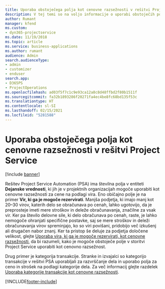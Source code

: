 ```yaml
---
title: Uporaba obstoječega polja kot cenovne razsežnosti v rešitvi Project Service
description: V tej temi so na voljo informacije o uporabi obstoječih polj rešitve Project Service kot cenovnih razsežnosti.
author: Rumant
manager: kfend
ms.custom:
- dyn365-projectservice
ms.date: 11/19/2018
ms.topic: article
ms.service: business-applications
ms.author: rumant
audience: Admin
search.audienceType:
- admin
- customizer
- enduser
search.app:
- D365PS
- ProjectOperations
ms.openlocfilehash: ad03f5f7c1c9e93ca12a8c8d48ffbd2f80b1511f
ms.sourcegitcommit: fa32b1893286f20271fa4ec4be8fc68bd135f53c
ms.translationtype: HT
ms.contentlocale: sl-SI
ms.lasthandoff: 02/15/2021
ms.locfileid: "5281588"
---
```

# <a name="use-an-existing-field-in-project-service-as-a-pricing-dimension"></a>Uporaba obstoječega polja kot cenovne razsežnosti v rešitvi Project Service

[!include [banner](../includes/psa-now-project-operations.md)]

Rešitev Project Service Automation (PSA) ima številna polja v entiteti **Dejanske vrednosti**, ki jih je v projektnih organizacijah mogoče uporabiti kot cenovne razsežnosti za cene na podlagi vira. Eno običajno polje je na primer **Vir, ki ga je mogoče rezervirati**. Manjša podjetja, ki imajo manj kot 20–30 virov, katerih delo se obračunava po cenah, lahko ugotovijo, da je preprosteje imeti mere stroškov in deleže obračunavanja, značilne za vsak vir. Ker pa število delovne sile, ki delo obračunava po cenah, raste, je lahko nemogoče ohranjati specifične postavke, saj se mere stroškov in deleži obračunavanja virov spreminjajo, ko so viri povišani, pridobijo več izkušenj ali drugačen nabor znanj. Ker ta pristop še deluje za podjetja določene velikost, glejte [Uporaba vira, ki ga je mogoče rezervirati, kot cenovne razsežnosti](bookable-resource-pricing-dimension.md), da bi razumeli, kako je mogoče obstoječe polje v storitvi Project Service uporabiti kot cenovno razsežnost.

Drug primer je kategorija transakcije. Stranke in izvajalci so kategorijo transakcije v rešitvi PSA uporabljali za razvrščanje dela in uporabo polja za ceno in strošek na podlagi kategorije dela. Za več informacij glejte razdelek [Uporaba kategorije transakcije kot cenovne razsežnosti](transaction-category-pricing-dimension.md).


[!INCLUDE[footer-include](../includes/footer-banner.md)]
